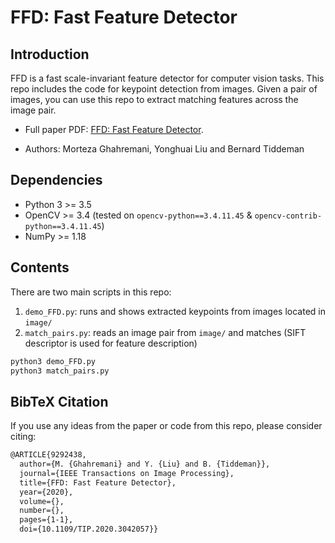 
# FFD: Fast Feature Detector

## Introduction
FFD is a fast scale-invariant feature detector for computer vision tasks. This repo includes the code for keypoint detection from images. Given a pair of images, you can use this repo to extract matching features across the image pair.



* Full paper PDF: [FFD: Fast Feature Detector](https://arxiv.org/pdf/2012.00859.pdf).

* Authors: Morteza Ghahremani, Yonghuai Liu and Bernard Tiddeman



## Dependencies
* Python 3 >= 3.5
* OpenCV >= 3.4 
    (tested on `opencv-python==3.4.11.45` & `opencv-contrib-python==3.4.11.45`)
* NumPy >= 1.18


## Contents
There are two main scripts in this repo:

1. `demo_FFD.py`: runs and shows extracted keypoints from images located in `image/`
2. `match_pairs.py`: reads an image pair from `image/` and matches (SIFT descriptor is used for feature description)

```sh
python3 demo_FFD.py
python3 match_pairs.py
```


## BibTeX Citation
If you use any ideas from the paper or code from this repo, please consider citing:

```txt
@ARTICLE{9292438,
  author={M. {Ghahremani} and Y. {Liu} and B. {Tiddeman}},
  journal={IEEE Transactions on Image Processing}, 
  title={FFD: Fast Feature Detector}, 
  year={2020},
  volume={},
  number={},
  pages={1-1},
  doi={10.1109/TIP.2020.3042057}}

```
